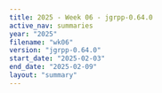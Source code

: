 ```yaml
---
title: 2025 - Week 06 - jgrpp-0.64.0
active_nav: summaries
year: "2025"
filename: "wk06"
version: "jgrpp-0.64.0"
start_date: "2025-02-03"
end_date: "2025-02-09"
layout: "summary"
---
```

